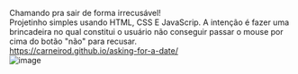 Chamando pra sair de forma irrecusável! 
<br>
Projetinho simples usando HTML, CSS E JavaScrip. A intenção é fazer uma brincadeira no qual constitui o usuário não conseguir passar o mouse por cima do botão "não" para recusar. 
<br>
https://carneirod.github.io/asking-for-a-date/
<br>
![image](https://github.com/CarneiroD/asking-for-a-date/assets/104696624/56b0cc06-811f-43c5-9e9a-61d1de594d7e)

